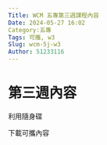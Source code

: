 ```yaml
---
Title: WCM 五專第三週課程內容
Date: 2024-05-27 16:02
Category:五專 
Tags: 可攜, w3
Slug: wcm-5j-w3
Author: 51233116
---
```

<!-- PELICAN_END_SUMMARY -->
# 第三週內容

  
  利用隨身碟
  
  下載可攜內容